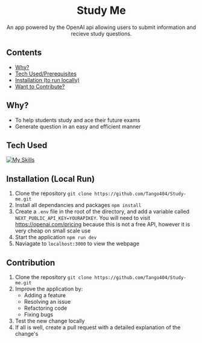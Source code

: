 <h1 align="center">Study Me</h1>
<p align="center">An app powered by the OpenAI api allowing users to submit information and recieve study questions.</p>

## Contents

- [Why?](#why)
- [Tech Used/Prerequisites](#tech-used)
- [Installation (to run locally)](#installation-local-run)
- [Want to Contribute?](#contribution)

## Why?

- To help students study and ace their future exams
- Generate question in an easy and efficient manner

## Tech Used

[![My Skills](https://skillicons.dev/icons?i=html,css,js,next,react,tailwind)](https://skillicons.dev)

## Installation (Local Run)

1. Clone the repository `git clone https://github.com/Tango404/Study-me.git`
2. Install all dependancies and packages `npm install`
3. Create a `.env` file in the root of the directory, and add a variable called `NEXT_PUBLIC_API_KEY=YOURAPIKEY`. You will need to visit https://openai.com/pricing because this is not a free API, however it is very cheap on small scale use
4. Start the application `npm run dev`
5. Naviagate to `localhost:3000` to view the webpage

## Contribution

1. Clone the repository `git clone https://github.com/Tango404/Study-me.git`
2. Improve the application by:
   - Adding a feature
   - Resolving an issue
   - Refactoring code
   - Fixing bugs
3. Test the new change locally
4. If all is well, create a pull request with a detailed explanation of the change's
